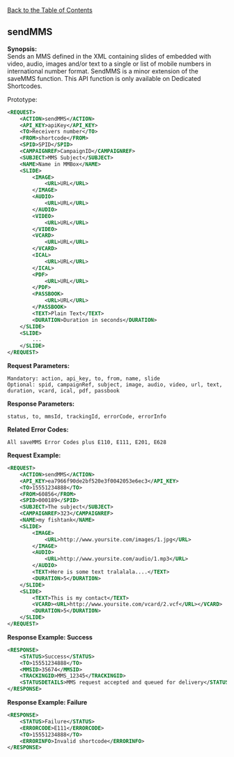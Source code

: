 [Back to the Table of Contents](/1.3/README.md)

## sendMMS

__Synopsis:__  
Sends an MMS defined in the XML containing slides of embedded with video, audio, images and/or text to a single or list of mobile numbers in international number format. SendMMS is a minor extension of the saveMMS function. This API function is only available on Dedicated Shortcodes.

Prototype:
```xml
<REQUEST>
    <ACTION>sendMMS</ACTION>
    <API_KEY>apiKey</API_KEY>
    <TO>Receivers number</TO>
    <FROM>shortcode</FROM>
    <SPID>SPID</SPID>
    <CAMPAIGNREF>CampaignID</CAMPAIGNREF>
    <SUBJECT>MMS Subject</SUBJECT>
    <NAME>Name in MMBox</NAME>
    <SLIDE> 
        <IMAGE>
            <URL>URL</URL> 
        </IMAGE>
        <AUDIO>
            <URL>URL</URL>
        </AUDIO>
        <VIDEO>
            <URL>URL</URL>
        </VIDEO>
        <VCARD>
            <URL>URL</URL>
        </VCARD>
        <ICAL>
            <URL>URL</URL>
        </ICAL>
        <PDF>
            <URL>URL</URL>
        </PDF>
        <PASSBOOK>
            <URL>URL</URL>
        </PASSBOOK>
        <TEXT>Plain Text</TEXT>
        <DURATION>Duration in seconds</DURATION>
    </SLIDE>
    <SLIDE>
        ...
    </SLIDE>
</REQUEST>
```

__Request Parameters:__

    Mandatory: action, api_key, to, from, name, slide
    Optional: spid, campaignRef, subject, image, audio, video, url, text, duration, vcard, ical, pdf, passbook

__Response Parameters:__

    status, to, mmsId, trackingId, errorCode, errorInfo

__Related Error Codes:__

    All saveMMS Error Codes plus E110, E111, E201, E628

__Request Example:__
```xml
<REQUEST>
    <ACTION>sendMMS</ACTION>
    <API_KEY>ea7966f90de2bf520e3f0042053e6ec3</API_KEY>
    <TO>15551234888</TO>
    <FROM>60856</FROM>
    <SPID>000189</SPID>
    <SUBJECT>The subject</SUBJECT>
    <CAMPAIGNREF>323</CAMPAIGNREF>
    <NAME>my fishtank</NAME>
    <SLIDE>
        <IMAGE>
            <URL>http://www.yoursite.com/images/1.jpg</URL>
        </IMAGE>
        <AUDIO>
            <URL>http://www.yoursite.com/audio/1.mp3</URL>
        </AUDIO>
        <TEXT>Here is some text tralalala....</TEXT>
        <DURATION>5</DURATION>
    </SLIDE>
    <SLIDE>
        <TEXT>This is my contact</TEXT>
        <VCARD><URL>http://www.yoursite.com/vcard/2.vcf</URL></VCARD>
        <DURATION>5</DURATION>
    </SLIDE>
</REQUEST>
```

__Response Example: Success__
```xml
<RESPONSE>
    <STATUS>Success</STATUS>
    <TO>15551234888</TO>
    <MMSID>35674</MMSID>
    <TRACKINGID>MMS_12345</TRACKINGID>
    <STATUSDETAILS>MMS request accepted and queued for delivery</STATUSDETAILS>
</RESPONSE>
```

__Response Example: Failure__
```xml
<RESPONSE>
    <STATUS>Failure</STATUS>
    <ERRORCODE>E111</ERRORCODE>
    <TO>15551234888</TO>
    <ERRORINFO>Invalid shortcode</ERRORINFO>
</RESPONSE>
```
